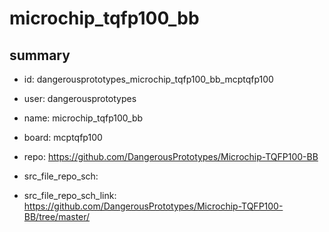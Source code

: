 # microchip_tqfp100_bb
 
## summary 
* id: dangerousprototypes_microchip_tqfp100_bb_mcptqfp100
* user: dangerousprototypes
* name: microchip_tqfp100_bb
* board: mcptqfp100
* repo: https://github.com/DangerousPrototypes/Microchip-TQFP100-BB



* src_file_repo_sch: 
* src_file_repo_sch_link: https://github.com/DangerousPrototypes/Microchip-TQFP100-BB/tree/master/







